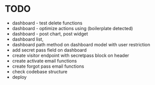 # TODO


- dashboard - test delete functions
- dashboard - optimize actions using (boilerplate detected)
- dashboard - post chart, post widget
- dashboard list, 
- dashboard path method on dashboard model with user restriction
- add secret pass field on dashboard
- create visitor endpoint with secretpass block on header
- create activate email functions
- create forgot pass email functions
- check codebase structure
- deploy